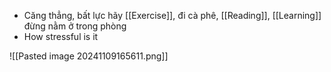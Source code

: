 
- Căng thẳng, bất lực hãy [[Exercise]], đi cà phê, [[Reading]], [[Learning]] đừng nằm ở trong phòng
- How stressful is it

![[Pasted image 20241109165611.png]]